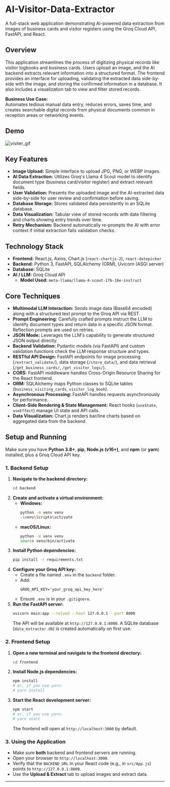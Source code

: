 # AI-Visitor-Data-Extractor

A full-stack web application demonstrating AI-powered data extraction from images of business cards and visitor registers using the Groq Cloud API, FastAPI, and React.

## Overview

This application streamlines the process of digitizing physical records like visitor logbooks and business cards. Users upload an image, and the AI backend extracts relevant information into a structured format. The frontend provides an interface for uploading, validating the extracted data side-by-side with the image, and storing the confirmed information in a database. It also includes a visualization tab to view and filter stored records.

**Business Use Case:**  
Automates tedious manual data entry, reduces errors, saves time, and creates searchable digital records from physical documents common in reception areas or networking events.

## Demo

![visiter_gif](https://github.com/user-attachments/assets/7f418ecd-8b4b-455a-b52b-1464e7dcfc11)

## Key Features

- **Image Upload:** Simple interface to upload JPG, PNG, or WEBP images.  
- **AI Data Extraction:** Utilizes Groq's Llama 4 Scout model to identify document type (business card/visitor register) and extract relevant fields.  
- **User Validation:** Presents the uploaded image and the AI-extracted data side-by-side for user review and confirmation before saving.  
- **Database Storage:** Stores validated data persistently in an SQLite database.  
- **Data Visualization:** Tabular view of stored records with date filtering and charts showing entry trends over time.  
- **Retry Mechanism:** Backend automatically re-prompts the AI with error context if initial extraction fails validation checks.  

## Technology Stack

- **Frontend:** React.js, Axios, Chart.js (`react-chartjs-2`), `react-datepicker`  
- **Backend:** Python 3, FastAPI, SQLAlchemy (ORM), Uvicorn (ASGI server)  
- **Database:** SQLite  
- **AI / LLM:** Groq Cloud API  
  - **Model Used:** `meta-llama/llama-4-scout-17b-16e-instruct`

## Core Techniques

- **Multimodal LLM Interaction:** Sends image data (Base64 encoded) along with a structured text prompt to the Groq API via REST.  
- **Prompt Engineering:** Carefully crafted prompts instruct the LLM to identify document types and return data in a specific JSON format. Reflection prompts are used on retries.  
- **JSON Mode:** Leverages the LLM's capability to generate structured JSON output directly.  
- **Backend Validation:** Pydantic models (via FastAPI) and custom validation functions check the LLM response structure and types.  
- **RESTful API Design:** FastAPI endpoints for image processing (`/extract_validate/`), data storage (`/store_data/`), and data retrieval (`/get_business_cards/`, `/get_visitor_logs/`).  
- **CORS:** FastAPI middleware handles Cross-Origin Resource Sharing for the React frontend.  
- **ORM:** SQLAlchemy maps Python classes to SQLite tables (`business_visiting_cards`, `visitor_log_book`).  
- **Asynchronous Processing:** FastAPI handles requests asynchronously for performance.  
- **Client-Side Rendering & State Management:** React hooks (`useState`, `useEffect`) manage UI state and API calls.  
- **Data Visualization:** Chart.js renders bar/line charts based on aggregated data from the backend.

## Setup and Running

Make sure you have **Python 3.8+**, **pip**, **Node.js (v16+)**, and **npm** (or **yarn**) installed, plus a Groq Cloud API key.

### 1. Backend Setup

1. **Navigate to the backend directory:**
   ```bash
   cd backend
   ```
2. **Create and activate a virtual environment:**
   - **Windows:**
     ```bash
     python -m venv venv
     .\venv\Scripts\activate
     ```
   - **macOS/Linux:**
     ```bash
     python -m venv venv
     source venv/bin/activate
     ```
3. **Install Python dependencies:**
   ```bash
   pip install -r requirements.txt
   ```
4. **Configure your Groq API key:**
   - Create a file named `.env` in the `backend` folder.
   - Add:
     ```dotenv
     GROQ_API_KEY='your_groq_api_key_here'
     ```
   - Ensure `.env` is in your `.gitignore`.
5. **Run the FastAPI server:**
   ```bash
   uvicorn main:app --reload --host 127.0.0.1 --port 8000
   ```
   The API will be available at `http://127.0.0.1:8000`. A SQLite database (`data_extractor.db`) is created automatically on first use.

### 2. Frontend Setup

1. **Open a new terminal and navigate to the frontend directory:**
   ```bash
   cd frontend
   ```
2. **Install Node.js dependencies:**
   ```bash
   npm install
   # or, if you use yarn:
   # yarn install
   ```
3. **Start the React development server:**
   ```bash
   npm start
   # or, if you use yarn:
   # yarn start
   ```
   The frontend will open at `http://localhost:3000` by default.

### 3. Using the Application

- Make sure **both** backend and frontend servers are running.
- Open your browser to `http://localhost:3000`.
- Verify that the `BACKEND_URL` in your React code (e.g., in `src/App.js`) points to `http://127.0.0.1:8000`.
- Use the **Upload & Extract** tab to upload images and extract data.

---
